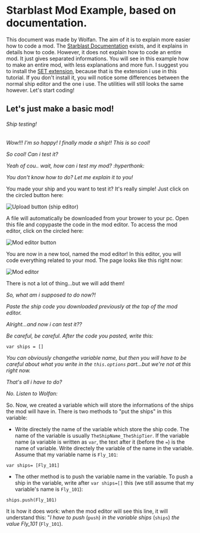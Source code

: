 # Starblast Mod Example, based on documentation.
This document was made by Wolfan. The aim of it is to explain more easier how to code a mod. The [Starblast Documentation](https://starblastio.gamepedia.com/Modding_Tutorial) exists, and it explains in details how to code. However, it does not explain how to code an entire mod. It just gives separated informations. You will see in this example how to make an entire mod, with less explanations and more fun.
I suggest you to install the [SET extension](https://chrome.google.com/webstore/detail/starblast-enhancement-too/bidhmieomigmdphceifkifanapkgmplc), because that is the extension i use in this tutorial. If you don't install it, you will notice some differences between the normal ship editor and the one i use. The utilities will still looks the same however. 
Let's start coding!


## Let's just make a basic mod!
###### Ship testing!
*Wow!!! I'm so happy! I finally made a ship!! This is so cool!*

*So cool! Can i test it?*

*Yeah of cou.. wait, how can i test my mod? :hyperthonk:*

*You don't know how to do? Let me explain it to you!*

You made your ship and you want to test it? It's really simple!
Just click on the circled button here:

![Upload button (ship editor)](https://cdn.discordapp.com/attachments/815132233559703585/818907704398970900/Capture_decran_du_2021-03-09_19-06-41.png)


A file will automatically be downloaded from your brower to your pc. Open this file and copypaste the code in the mod editor. To access the mod editor, click on the circled here:

![Mod editor button](https://cdn.discordapp.com/attachments/815132233559703585/818908831140675604/Capture_decran_du_2021-03-09_19-11-13.png)


You are now in a new tool, named the mod editor! In this editor, you will code everything related to your mod.
The page looks like this right now:

![Mod editor](https://cdn.discordapp.com/attachments/815132233559703585/818909125013405716/Capture_decran_du_2021-03-09_19-12-23.png)


There is not a lot of thing...but we will add them!


*So, what am i supposed to do now?!*

*Paste the ship code you downloaded previously at the top of the mod editor.*

*Alright...and now i can test it??*

*Be careful, be careful. After the code you pasted, write this:*

```
var ships = []
```  


*You can obviously changethe variable name, but then you will have to be careful about what you write in the `this.options` part...but we're not at this right now.*

*That's all i have to do?*

*No. Listen to Wolfan:*


So. Now, we created a variable which will store the informations of the ships the mod will have in. There is two methods to "put the ships" in this variable:

- Write directely the name of the variable which store the ship code. The name of the variable is usually `TheShipName_TheShipTier`. If the variable name (a variable is written as `var`, the text after it (before the `=`) is the name of variable. Write directely the variable of the name in the variable. Assume that my variable name is `Fly_101`:
```
var ships= [Fly_101]
```
- The other method is to push the variable name in the variable. To push a ship in the variable, write after `var ships=[]` this (we still assume that my variable's name is `Fly_101`):
```
ships.push(Fly_101)
 ```
 It is how it does work: when the mod editor will see this line, it will understand this: "*I have to push* (`push`) *in the variable ships* (`ships`) *the value Fly_101* (`Fly_101`).









